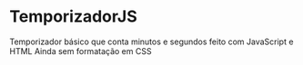 # TemporizadorJS

Temporizador básico que conta minutos e segundos feito com JavaScript e HTML
Ainda sem formatação em CSS
